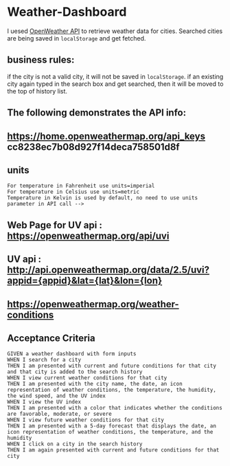 
# Weather-Dashboard

I uesed [OpenWeather API](https://openweathermap.org/api) to retrieve weather data for cities. Searched cities are being saved in `localStorage` and get fetched.


## business rules: 
if the city is not a valid city, it will not be saved in `localStorage`.
if an existing city again typed in the search box and get searched, then it will be moved to the top of history list.

## The following demonstrates the API info:


## https://home.openweathermap.org/api_keys   cc8238ec7b08d927f14deca758501d8f

## units
```
For temperature in Fahrenheit use units=imperial
For temperature in Celsius use units=metric
Temperature in Kelvin is used by default, no need to use units parameter in API call -->
```

## Web Page for UV api : https://openweathermap.org/api/uvi 
## UV api : http://api.openweathermap.org/data/2.5/uvi?appid={appid}&lat={lat}&lon={lon}
## https://openweathermap.org/weather-conditions 


## Acceptance Criteria

```
GIVEN a weather dashboard with form inputs
WHEN I search for a city
THEN I am presented with current and future conditions for that city and that city is added to the search history
WHEN I view current weather conditions for that city
THEN I am presented with the city name, the date, an icon representation of weather conditions, the temperature, the humidity, the wind speed, and the UV index
WHEN I view the UV index
THEN I am presented with a color that indicates whether the conditions are favorable, moderate, or severe
WHEN I view future weather conditions for that city
THEN I am presented with a 5-day forecast that displays the date, an icon representation of weather conditions, the temperature, and the humidity
WHEN I click on a city in the search history
THEN I am again presented with current and future conditions for that city
```